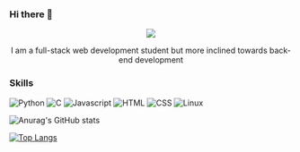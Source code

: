 ### Hi there 👋

<div id="header" align="center">
  <img src="https://media.giphy.com/media/znFOMXuHVkV36qzdbJ/giphy.gif" />
</div>
<p align="center">I am a full-stack web development student but more inclined towards back-end development</p>

### Skills
![Python](https://img.shields.io/badge/Python-3DDC84?style=for-the-badge&logo=python&logoColor=white&labelColor=101010)
![C](https://img.shields.io/badge/C-3DDC84?style=for-the-badge&logo=c&logoColor=white&labelColor=101010)
![Javascript](https://img.shields.io/badge/Javascript-3DDC84?style=for-the-badge&logo=javascript&logoColor=white&labelColor=101010)
![HTML](https://img.shields.io/badge/HTML-3DDC84?style=for-the-badge&logo=html&logoColor=white&labelColor=101010)
![CSS](https://img.shields.io/badge/CSS-3DDC84?style=for-the-badge&logo=css&logoColor=white&labelColor=101010)
![Linux](https://img.shields.io/badge/Linux-3DDC84?style=for-the-badge&logo=linux&logoColor=white&labelColor=101010)</br>

![Anurag's GitHub stats](https://github-readme-stats.vercel.app/api?username=Soria-c&show_icons=true&theme=radical)

[![Top Langs](https://github-readme-stats.vercel.app/api/top-langs/?username=Soria-c&show_icons=true&theme=radical)](https://github.com/anuraghazra/github-readme-stats&show_icons=true&theme=radical)
